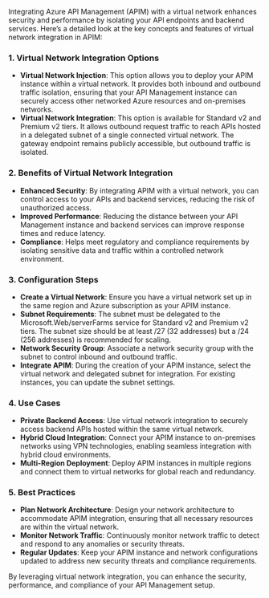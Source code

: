 Integrating Azure API Management (APIM) with a virtual network enhances security and performance by isolating your API endpoints and backend services. Here’s a detailed look at the key concepts and features of virtual network integration in APIM:

### **1. Virtual Network Integration Options**
- **Virtual Network Injection**: This option allows you to deploy your APIM instance within a virtual network. It provides both inbound and outbound traffic isolation, ensuring that your API Management instance can securely access other networked Azure resources and on-premises networks.
- **Virtual Network Integration**: This option is available for Standard v2 and Premium v2 tiers. It allows outbound request traffic to reach APIs hosted in a delegated subnet of a single connected virtual network. The gateway endpoint remains publicly accessible, but outbound traffic is isolated.

### **2. Benefits of Virtual Network Integration**
- **Enhanced Security**: By integrating APIM with a virtual network, you can control access to your APIs and backend services, reducing the risk of unauthorized access.
- **Improved Performance**: Reducing the distance between your API Management instance and backend services can improve response times and reduce latency.
- **Compliance**: Helps meet regulatory and compliance requirements by isolating sensitive data and traffic within a controlled network environment.

### **3. Configuration Steps**
- **Create a Virtual Network**: Ensure you have a virtual network set up in the same region and Azure subscription as your APIM instance.
- **Subnet Requirements**: The subnet must be delegated to the Microsoft.Web/serverFarms service for Standard v2 and Premium v2 tiers. The subnet size should be at least /27 (32 addresses) but a /24 (256 addresses) is recommended for scaling.
- **Network Security Group**: Associate a network security group with the subnet to control inbound and outbound traffic.
- **Integrate APIM**: During the creation of your APIM instance, select the virtual network and delegated subnet for integration. For existing instances, you can update the subnet settings.

### **4. Use Cases**
- **Private Backend Access**: Use virtual network integration to securely access backend APIs hosted within the same virtual network.
- **Hybrid Cloud Integration**: Connect your APIM instance to on-premises networks using VPN technologies, enabling seamless integration with hybrid cloud environments.
- **Multi-Region Deployment**: Deploy APIM instances in multiple regions and connect them to virtual networks for global reach and redundancy.

### **5. Best Practices**
- **Plan Network Architecture**: Design your network architecture to accommodate APIM integration, ensuring that all necessary resources are within the virtual network.
- **Monitor Network Traffic**: Continuously monitor network traffic to detect and respond to any anomalies or security threats.
- **Regular Updates**: Keep your APIM instance and network configurations updated to address new security threats and compliance requirements.

By leveraging virtual network integration, you can enhance the security, performance, and compliance of your API Management setup. 
